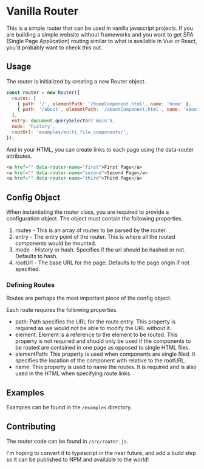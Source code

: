 # Vanilla Router

This is a simple router that can be used in vanilla javascript projects. If you are building a simple website without frameworks and you want to get SPA (Single Page Application) routing similar to what is available in Vue or React, you'd probably want to check this out.

## Usage

The router is initialized by creating a new Router object.

```javascript
const router = new Router({
  routes: [
    { path: '/', elementPath: '/homeComponent.html', name: 'home' },
    { path: '/about', elementPath: '/aboutComponent.html', name: 'about' },
  ],
  entry: document.querySelector('main'),
  mode: 'history',
  rootUrl: 'examples/multi_file_components/',
});
```

And in your HTML, you can create links to each page using the data-router attributes.

```html
<a href="" data-router-name="first">First Page</a>
<a href="" data-router-name="second">Second Page</a>
<a href="" data-router-name="third">Third Page</a>
```

## Config Object

When instantiating the router class, you are required to provide a configuration object.
The object must contain the following properties.

1. routes - This is an array of routes to be parsed by the router.
2. entry - The entry point of the router. This is where all the routed components would be mounted.
3. mode - History or hash. Specifies if the url should be hashed or not. Defaults to hash.
4. rootUrl - The base URL for the page. Defaults to the page origin if not specified.

### Defining Routes

Routes are perhaps the most important piece of the config object.

Each route requires the following properties.

- path: Path specifies the URL for the route entry. This property is required as we would not be able to modify the URL without it.
- element: Element is a reference to the element to be routed. This property is not required and should only be used if the components to be routed are contained in one page as opposed to single HTML files.
- elementPath: This property is used when components are single filed. It specifies the location of the component with relative to the rootURL.
- name: This property is used to name the routes. It is required and is also used in the HTML when specifying route links.

## Examples

Examples can be found in the `/examples` directory.

## Contributing

The router code can be found in `/src/router.js`.

I'm hoping to convert it to typescript in the near future, and add a build step so it can be published to NPM and available to the world!
